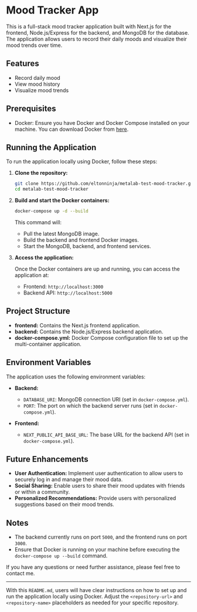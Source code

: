 # Mood Tracker App

This is a full-stack mood tracker application built with Next.js for the frontend, Node.js/Express for the backend, and MongoDB for the database. The application allows users to record their daily moods and visualize their mood trends over time.

## Features

- Record daily mood
- View mood history
- Visualize mood trends

## Prerequisites

- Docker: Ensure you have Docker and Docker Compose installed on your machine. You can download Docker from [here](https://www.docker.com/get-started).

## Running the Application

To run the application locally using Docker, follow these steps:

1. **Clone the repository:**
    ```sh
    git clone https://github.com/eltonninja/metalab-test-mood-tracker.git
    cd metalab-test-mood-tracker
    ```

2. **Build and start the Docker containers:**
    ```sh
    docker-compose up -d --build
    ```

    This command will:
    - Pull the latest MongoDB image.
    - Build the backend and frontend Docker images.
    - Start the MongoDB, backend, and frontend services.

3. **Access the application:**

    Once the Docker containers are up and running, you can access the application at:
    - Frontend: `http://localhost:3000`
    - Backend API: `http://localhost:5000`

## Project Structure

- **frontend:** Contains the Next.js frontend application.
- **backend:** Contains the Node.js/Express backend application.
- **docker-compose.yml:** Docker Compose configuration file to set up the multi-container application.

## Environment Variables

The application uses the following environment variables:

- **Backend:**
  - `DATABASE_URI`: MongoDB connection URI (set in `docker-compose.yml`).
  - `PORT`: The port on which the backend server runs (set in `docker-compose.yml`).

- **Frontend:**
  - `NEXT_PUBLIC_API_BASE_URL`: The base URL for the backend API (set in `docker-compose.yml`).


## Future Enhancements

- **User Authentication:** Implement user authentication to allow users to securely log in and manage their mood data.
- **Social Sharing:** Enable users to share their mood updates with friends or within a community.
- **Personalized Recommendations:** Provide users with personalized suggestions based on their mood trends.

## Notes

- The backend currently runs on port `5000`, and the frontend runs on port `3000`.
- Ensure that Docker is running on your machine before executing the `docker-compose up --build` command.

If you have any questions or need further assistance, please feel free to contact me.

---

With this `README.md`, users will have clear instructions on how to set up and run the application locally using Docker. Adjust the `<repository-url>` and `<repository-name>` placeholders as needed for your specific repository.
